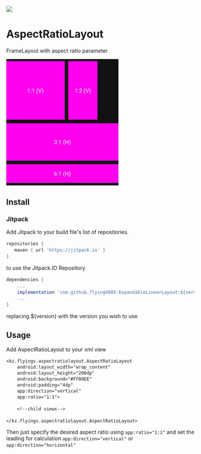 [![](https://jitpack.io/v/flyingV805/AspectRatioLayout.svg)](https://jitpack.io/#flyingV805/AspectRatioLayout)

# AspectRatioLayout
FrameLayout with aspect ratio parameter

<img src="https://github.com/flyingV805/AspectRatioLayout/blob/master/img/example.jpg" width="300" />

## Install

### Jitpack

Add Jitpack to your build file's list of repositories.

```groovy
repositories {
   maven { url 'https://jitpack.io' }
}
```

to use the Jitpack.IO Repository

```groovy
dependencies {
    ...
    implementation 'com.github.flyingV805:ExpandableLinearLayout:${version}'
    ...
}
```
replacing ${version} with the version you wish to use

## Usage

Add AspectRatioLayout to your xml view

    <kz.flyingv.aspectratiolayout.AspectRatioLayout
        android:layout_width="wrap_content"
        android:layout_height="200dp"
        android:background="#FF00EE"
        android:padding="4dp"
        app:direction="vertical"
        app:ratio="1:1">
        
        <!--child views-->
        
    </kz.flyingv.aspectratiolayout.AspectRatioLayout>
    
Then just specify the desired aspect ratio using `app:ratio="1:1"` and set the leading for calculation `app:direction="vertical"` or `app:direction="horizontal"`    

